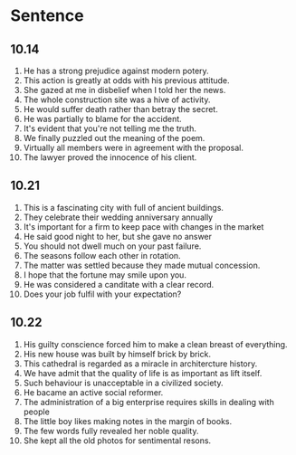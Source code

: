 # Sentence

## 10.14
1. He has a strong prejudice against modern potery.
2. This action is greatly at odds with his previous attitude.
3. She gazed at me in disbelief when I told her the news.
4. The whole construction site was a hive of activity.
5. He would suffer death rather than betray the secret.
6. He was partially to blame for the accident.
7. It's evident that you're not telling me the truth.
8. We finally puzzled out the meaning of the poem.
9. Virtually all members were in agreement with the proposal.
10. The lawyer proved the innocence of his client.

## 10.21
1. This is a fascinating city with full of ancient buildings.
2. They celebrate their wedding anniversary annually
3. It's important for a firm to keep pace with changes in the market
4. He said good night to her, but she gave no answer
5. You should not dwell much on your past failure.
6. The seasons follow each other in rotation.
7. The matter was settled because they made mutual concession.
8. I hope that the fortune may smile upon you.
9. He was considered a canditate with a clear record.
10. Does your job fulfil with your expectation?

## 10.22
1. His guilty conscience forced him to make a clean breast of everything.
2. His new house was built by himself brick by brick.
3. This cathedral is regarded as a miracle in architercture history.
4. We have admit that the quality of life is as important as lift itself.
5. Such behaviour is unacceptable in a civilized society.
6. He bacame an active social reformer.
7. The administration of a big enterprise requires skills in dealing with people
8. The little boy likes making notes in the margin of books.
9. The few words fully revealed her noble quality.
10. She kept all the old photos for sentimental resons.
